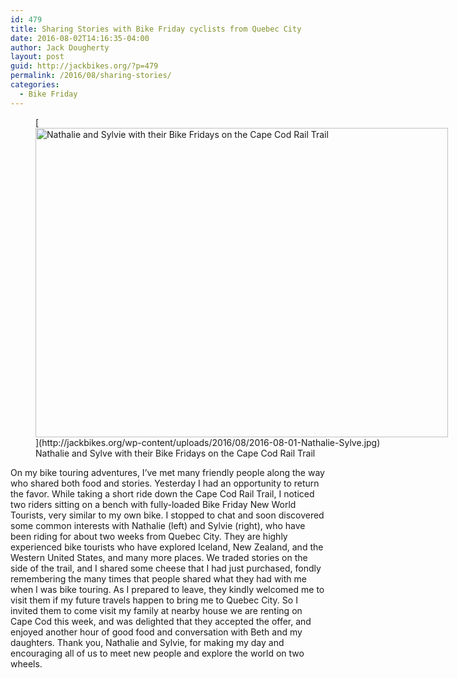 ```yaml
---
id: 479
title: Sharing Stories with Bike Friday cyclists from Quebec City
date: 2016-08-02T14:16:35-04:00
author: Jack Dougherty
layout: post
guid: http://jackbikes.org/?p=479
permalink: /2016/08/sharing-stories/
categories:
  - Bike Friday
---
```

<figure id="attachment_480" aria-describedby="caption-attachment-480" style="width: 660px" class="wp-caption aligncenter">[<img src="http://jackbikes.org/wp-content/uploads/2016/08/2016-08-01-Nathalie-Sylve-1024x768.jpg" alt="Nathalie and Sylvie with their Bike Fridays on the Cape Cod Rail Trail" width="660" height="495" class="size-large wp-image-480" srcset="https://jackbikes.org/wp-content/uploads/2016/08/2016-08-01-Nathalie-Sylve-1024x768.jpg 1024w, https://jackbikes.org/wp-content/uploads/2016/08/2016-08-01-Nathalie-Sylve-300x225.jpg 300w, https://jackbikes.org/wp-content/uploads/2016/08/2016-08-01-Nathalie-Sylve-768x576.jpg 768w" sizes="(max-width: 660px) 100vw, 660px" />](http://jackbikes.org/wp-content/uploads/2016/08/2016-08-01-Nathalie-Sylve.jpg)<figcaption id="caption-attachment-480" class="wp-caption-text">Nathalie and Sylve with their Bike Fridays on the Cape Cod Rail Trail</figcaption></figure>On my bike touring adventures, I&#8217;ve met many friendly people along the way who shared both food and stories. Yesterday I had an opportunity to return the favor. While taking a short ride down the Cape Cod Rail Trail, I noticed two riders sitting on a bench with fully-loaded Bike Friday New World Tourists, very similar to my own bike. I stopped to chat and soon discovered some common interests with Nathalie (left) and Sylvie (right), who have been riding for about two weeks from Quebec City. They are highly experienced bike tourists who have explored Iceland, New Zealand, and the Western United States, and many more places. We traded stories on the side of the trail, and I shared some cheese that I had just purchased, fondly remembering the many times that people shared what they had with me when I was bike touring. As I prepared to leave, they kindly welcomed me to visit them if my future travels happen to bring me to Quebec City. So I invited them to come visit my family at nearby house we are renting on Cape Cod this week, and was delighted that they accepted the offer, and enjoyed another hour of good food and conversation with Beth and my daughters. Thank you, Nathalie and Sylvie, for making my day and encouraging all of us to meet new people and explore the world on two wheels.